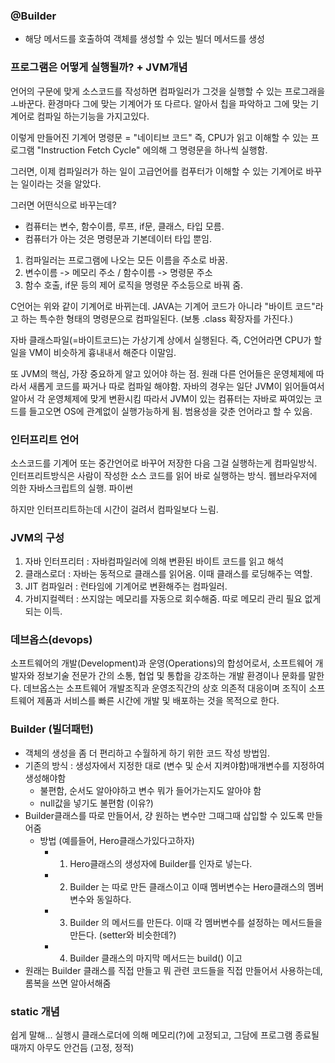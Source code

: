 ### @Builder
- 해당 메서드를 호출하여 객체를 생성할 수 있는 빌더 메서드를 생성


### 프로그램은 어떻게 실행될까? + JVM개념
언어의 구문에 맞게 소스코드를 작성하면 컴파일러가 그것을 실행할 수 있는 프로그래을 ㅗ바꾼다.
환경마다 그에 맞는 기계어가 또 다르다. 알아서 칩을 파악하고 그에 맞는 기계어로 컴파일 하는기능을 가지고있다.

이렇게 만들어진 기계어 명령문 = "네이티브 코드"
즉, CPU가 읽고 이해할 수 있는 프로그램
"Instruction Fetch Cycle" 에의해 그 명령문을 하나씩 실행함.

그러면, 이제 컴파일러가 하는 일이 고급언어를 컴푸터가 이해할 수 있는 기계어로
바꾸는 일이라는 것을 알았다.

그러면 어떤식으로 바꾸는데?
* 컴퓨터는 변수, 함수이름, 루프, if문, 클래스, 타입 모름.
* 컴퓨터가 아는 것은 명령문과 기본데이터 타입 뿐임.

1. 컴파일러는 프로그램에 나오는 모든 이름을 주소로 바꿈.
2. 변수이름 -> 메모리 주소 / 함수이름 -> 명령문 주소
3. 함수 호출, if문 등의 제어 로직을 명령문 주소등으로 바꿔 줌.

C언어는 위와 같이 기계어로 바뀌는데.
JAVA는 기계어 코드가 아니라 "바이트 코드"라고 하는 특수한 형태의 명령문으로 컴파일된다.
(보통 .class 확장자를 가진다.)

자바 클래스파일(=바이트코드)는 가상기계 상에서 실행된다. 
즉, C언어라면 CPU가 할 일을 VM이 비슷하게 흉내내서 해준다 이말임.

또 JVM의 핵심, 가장 중요하게 알고 있어야 하는 점.
원래 다른 언어들은 운영체제에 따라서 새롭게 코드를 짜거나 따로 컴파일 해야함.
자바의 경우는 일단 JVM이 읽어들여서 알아서 각 운영체제에 맞게 변환시킴
따라서 JVM이 있는 컴퓨터는 자바로 짜여있는 코드를 들고오면 OS에 관계없이 실행가능하게 됨.
범용성을 갖춘 언어라고 할 수 있음.


### 인터프리트 언어
소스코드를 기계어 또는 중간언어로 바꾸어 저장한 다음 그걸 실행하는게 컴파일방식.
인터프리트방식은 사람이 작성한 소스 코드를 읽어 바로 실행하는 방식.
웹브라우저에 의한 자바스크립트의 실행.
파이썬

하지만 인터프리트하는데 시간이 걸려서 컴파일보다 느림.

### JVM의 구성
1. 자바 인터프리터 : 자바컴파일러에 의해 변환된 바이트 코드를 읽고 해석
2. 클래스로더 : 자바는 동적으로 클래스를 읽어옴. 이때 클래스를 로딩해주는 역할.
3. JIT 컴파일러 : 런타임에 기계어로 변환해주는 컴파일러.
4. 가비지컬렉터 : 쓰지않는 메모리를 자동으로 회수해줌. 따로 메모리 관리 필요 없게되는 이득.



### 데브옵스(devops)
소프트웨어의 개발(Development)과 운영(Operations)의 합성어로서, 소프트웨어 개발자와 정보기술 전문가 간의 소통, 협업 및 통합을 강조하는 개발 환경이나 문화를 말한다. 
데브옵스는 소프트웨어 개발조직과 운영조직간의 상호 의존적 대응이며 조직이 소프트웨어 제품과 서비스를 빠른 시간에 개발 및 배포하는 것을 목적으로 한다.


### Builder (빌더패턴)
- 객체의 생성을 좀 더 편리하고 수월하게 하기 위한 코드 작성 방법임.
- 기존의 방식 : 생성자에서 지정한 대로 (변수 및 순서 지켜야함)매개변수를 지정하여 생성해야함 
  - 불편함, 순서도 알아야하고 변수 뭐가 들어가는지도 알아야 함
  - null값을 넣기도 불편함 (이유?) 
- Builder클래스를 따로 만들어서, 걍 원하는 변수만 그때그때 삽입할 수 있도록 만들어줌
  - 방법 (예를들어, Hero클래스가있다고하자)
     - 1. Hero클래스의 생성자에 Builder를 인자로 넣는다.
     - 2. Builder 는 따로 만든 클래스이고 이때 멤버변수는 Hero클래스의 멤버변수와 동일하다.
     - 3. Builder 의 메서드를 만든다. 이때 각 멤버변수를 설정하는 메서드들을 만든다. (setter와 비슷한데?)
     - 4. Builder 클래스의 마지막 메서드는 build() 이고 
- 원래는 Builder 클래스를 직접 만들고 뭐 관련 코드들을 직접 만들어서 사용하는데, 롬복을 쓰면 알아서해줌


### static 개념
쉽게 말해... 실행시 클래스로더에 의해 메모리(?)에 고정되고, 그담에 프로그램 종료될 때까지 아무도 안건듬
(고정, 정적)
